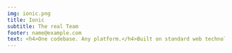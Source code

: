 ```yaml
---
img: ionic.png
title: Ionic
subtitle: The real Team
footer: name@example.com
text: <h4>One codebase. Any platform.</h4>Built on standard web technology, Ionic helps teams build and ship beautiful cross-platform hybrid and Progressive Web Apps with ease.
---
```


